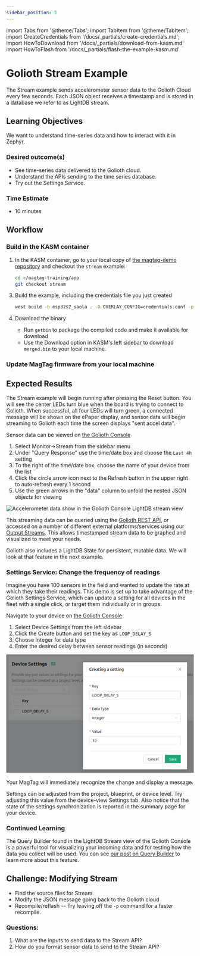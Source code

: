 ```yaml
---
sidebar_position: 5
---
```


import Tabs from '@theme/Tabs';
import TabItem from '@theme/TabItem';
import CreateCredentials from '/docs/\_partials/create-credentials.md';
import HowToDownload from '/docs/\_partials/download-from-kasm.md'
import HowToFlash from '/docs/\_partials/flash-the-example-kasm.md'

# Golioth Stream Example

The Stream example sends accelerometer sensor data to the Golioth Cloud every
few seconds. Each JSON object receives a timestamp and is stored in a database
we refer to as LightDB stream.

## Learning Objectives

We want to understand time-series data and how to interact with it in Zephyr. 

### Desired outcome(s)
* See time-series data delivered to the Golioth cloud.
* Understand the APIs sending to the time series database.
* Try out the Settings Service.

### Time Estimate

* 10 minutes 

## Workflow

### Build in the KASM container

1. In the KASM container, go to your local copy of [the magtag-demo
   repository](https://github.com/golioth/magtag-demo) and checkout the `stream`
   example:

    ```bash
    cd ~/magtag-training/app
    git checkout stream
    ```

<CreateCredentials/>

3. Build the example, including the credentials file you just created

    ```bash
    west build -b esp32s2_saola . -D OVERLAY_CONFIG=credentials.conf -p
    ```

4. Download the binary

    * Run `getbin` to package the compiled code and make it available for download
    * Use the Download option in KASM's left sidebar to download `merged.bin` to your local machine.

  <HowToDownload/>

### Update MagTag firmware from your local machine

<HowToFlash/>

## Expected Results

The Stream example will begin running after pressing the Reset button. You will
see the center LEDs turn blue when the board is trying to connect to Golioth.
When successful, all four LEDs will turn green, a connected message will be
shown on the ePaper display, and sensor data will begin streaming to Golioth
each time the screen displays "sent accel data".

Sensor data can be viewed on [the Golioth Console](https://console.golioth.io/)

1. Select Monitor&rarr;Stream from the sidebar menu
2. Under "Query Response" use the time/date box and choose the `Last 4h` setting
3. To the right of the time/date box, choose the name of your device from the
   list
4. Click the circle arrow icon next to the Refresh button in the upper right to
   auto-refresh every 1 second
5. Use the green arrows in the "data" column to unfold the nested JSON objects
   for viewing

![Accelerometer data show in the Golioth Console LightDB stream view](../assets/golioth-stream-data.png)

This streaming data can be queried using the [Golioth REST
API](https://docs.golioth.io/reference/rest-api/overview), or accessed on a
number of different external platforms/services using our [Output
Streams](https://docs.golioth.io/cloud/output-streams). This allows timestamped
stream data to be graphed and visualized to meet your needs.

Golioth also includes a LightDB State for persistent, mutable data. We will look
at that feature in the next example.

### Settings Service: Change the frequency of readings

Imagine you have 100 sensors in the field and wanted to update the rate at which they take their readings. This demo is set up to take advantage of the Golioth Settings Service, which can update a setting for all devices in the fleet with a single click, or target them individually or in groups.

Navigate to your device on [the Golioth Console](https://console.golioth.io/)

1. Select Device Settings from the left sidebar
2. Click the Create button and set the key as `LOOP_DELAY_S`
3. Choose Integer for data type
4. Enter the desired delay between sensor readings (in seconds)

![Setting up the LightDB State endpoint](../assets/golioth-device-settings-service.png)

Your MagTag will immediately recognize the change and display a message.

Settings can be adjusted from the project, blueprint, or device level. Try
adjusting this value from the device-view Settings tab. Also notice that the state of the settings synchronization is reported in the summary page for your device.

### Continued Learning

The Query Builder found in the LightDB Stream view of the Golioth Console is a
powerful tool for visualizing your incoming data and for testing how the data
you collect will be used. You can see [our post on Query
Builder](https://blog.golioth.io/prototype-your-data-outputs-with-the-golioth-query-builder/)
to learn more about this feature.

## Challenge: Modifying Stream

* Find the source files for Stream. 
* Modify the JSON message going back to the Golioth cloud
* Recompile/reflash -- Try leaving off the `-p` command for a faster recompile.

### Questions:
1. What are the inputs to send data to the Stream API?
2. How do you format sensor data to send to the Stream API?
